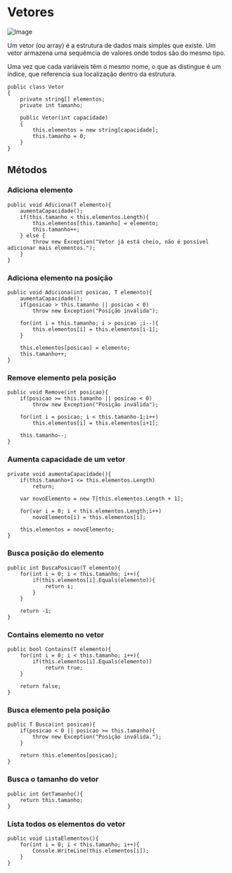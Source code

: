 # Vetores
![Image](https://github.com/user-attachments/assets/9a927749-7b86-405d-b34e-bf55f1a1d713)
<p>Um vetor (ou array) é a estrutura de dados mais simples que existe. 
Um vetor armazena uma sequêmcia de valores onde todos são do mesmo tipo.</p>
<p>Uma vez que cada variáveis têm o mesmo nome, o que as distingue é um índice, que referencia sua localização dentro da estrutura.</p>


```
public class Vetor
{
    private string[] elementos;
    private int tamanho;

    public Vetor(int capacidade)
    {
        this.elementos = new string[capacidade];
        this.tamanho = 0;
    }
}
```

## Métodos

### Adiciona elemento
```
public void Adiciona(T elemento){
    aumentaCapacidade();
    if(this.tamanho < this.elementos.Length){
        this.elementos[this.tamanho] = elemento;
        this.tamanho++;
    } else {
        throw new Exception("Vetor já está cheio, não é possível adicionar mais elementos.");
    }
}
```

### Adiciona elemento na posição
```
public void Adiciona(int posicao, T elemento){
    aumentaCapacidade();
    if(posicao > this.tamanho || posicao < 0)
        throw new Exception("Posíção inválida");

    for(int i = this.tamanho; i > posicao ;i--){
        this.elementos[i] = this.elementos[i-1];
    }

    this.elementos[posicao] = elemento;
    this.tamanho++;
}
```

### Remove elemento pela posição
```
public void Remove(int posicao){
    if(posicao >= this.tamanho || posicao < 0)
        throw new Exception("Posição inválida");

    for(int i = posicao; i < this.tamanho-1;i++)
        this.elementos[i] = this.elementos[i+1];

    this.tamanho--;
}
```

### Aumenta capacidade de um vetor
```
private void aumentaCapacidade(){
    if(this.tamanho+1 <= this.elementos.Length)
        return;

    var novoElemento = new T[this.elementos.Length + 1];

    for(var i = 0; i < this.elementos.Length;i++)
        novoElemento[i] = this.elementos[i];

    this.elementos = novoElemento;
}
```

### Busca posição do elemento
```
public int BuscaPosicao(T elemento){
    for(int i = 0; i < this.tamanho; i++){
        if(this.elementos[i].Equals(elemento)){
            return i;
        }
    }

    return -1;
}
```

### Contains elemento no vetor
```
public bool Contains(T elemento){
    for(int i = 0; i < this.tamanho; i++){
        if(this.elementos[i].Equals(elemento))
            return true;
    }

    return false;
}
```

### Busca elemento pela posição
```
public T Busca(int posicao){
    if(posicao < 0 || posicao >= this.tamanho){
        throw new Exception("Posição inválida.");
    }

    return this.elementos[posicao];
}
```

### Busca o tamanho do vetor
```
public int GetTamanho(){
    return this.tamanho;
}
```

### Lista todos os elementos do vetor
```
public void ListaElementos(){
    for(int i = 0; i < this.tamanho; i++){
        Console.WriteLine(this.elementos[i]);
    }
}
```
